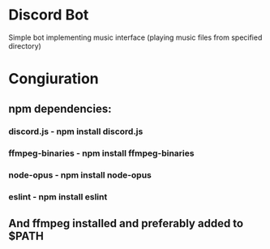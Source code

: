 # Discord Bot
Simple bot implementing music interface (playing music files from specified directory)
# Congiuration
## npm dependencies:
### discord.js - npm install discord.js
### ffmpeg-binaries - npm install ffmpeg-binaries
### node-opus - npm install node-opus 
### eslint - npm install eslint

## And ffmpeg installed and preferably added to $PATH
